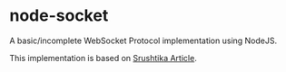 # node-socket
A basic/incomplete WebSocket Protocol implementation using NodeJS. 

This implementation is based on [Srushtika Article](https://medium.com/hackernoon/implementing-a-websocket-server-with-node-js-d9b78ec5ffa8).
